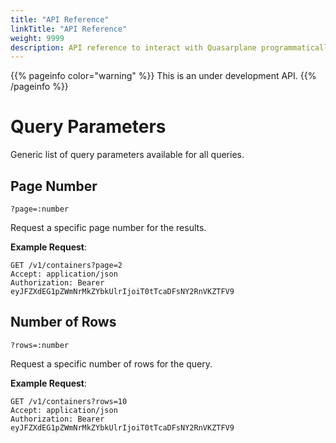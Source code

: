 ```yaml
---
title: "API Reference"
linkTitle: "API Reference"
weight: 9999
description: API reference to interact with Quasarplane programmatically.
---
```


{{% pageinfo color="warning" %}}
This is an under development API.
{{% /pageinfo %}}

# Query Parameters

Generic list of query parameters available for all queries.

## Page Number

`?page=:number`

Request a specific page number for the results.

**Example Request**:

```http
GET /v1/containers?page=2
Accept: application/json
Authorization: Bearer eyJFZXdEG1pZWmNrMkZYbkUlrIjoiT0tTcaDFsNY2RnVKZTFV9
```

## Number of Rows

`?rows=:number`

Request a specific number of rows for the query.

**Example Request**:

```http
GET /v1/containers?rows=10
Accept: application/json
Authorization: Bearer eyJFZXdEG1pZWmNrMkZYbkUlrIjoiT0tTcaDFsNY2RnVKZTFV9
```
